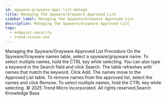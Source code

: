 ```yaml
---
id: spyware-grayware-appr-list-manage
title: Managing the Spyware/Grayware Approved List
sidebar_label: Managing the Spyware/Grayware Approved List
description: Managing the Spyware/Grayware Approved List
tags:
  - endpoint-security
  - trend-vision-one
---
```


 Managing the Spyware/Grayware Approved List Procedure On the Spyware/Grayware names table, select a spyware/grayware name. To select multiple names, hold the CTRL key while selecting. You can also type a keyword in the Search field and click Search. The table refreshes with names that match the keyword. Click Add. The names move to the Approved List table. To remove names from the approved list, select the names and click Remove. To select multiple names, hold the CTRL key while selecting. © 2025 Trend Micro Incorporated. All rights reserved.Search Knowledge Base